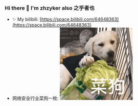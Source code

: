 ### Hi there 👋 I'm zhzyker also 之乎者也 
- ✨ My bilibili: [https://space.bilibili.com/64648363](https://space.bilibili.com/64648363)
- 网络安全行业菜狗一枚:
![image](https://github.com/zhzyker/zhzyker/blob/main/my.gif)

<!--
**zhzyker/zhzyker** is a ✨ _special_ ✨ repository because its `README.md` (this file) appears on your GitHub profile.

Here are some ideas to get you started:

- 🔭 I’m currently working on ...
- 🌱 I’m currently learning ...
- 👯 I’m looking to collaborate on ...
- 🤔 I’m looking for help with ...
- 💬 Ask me about ...
- 📫 How to reach me: ...
- 😄 Pronouns: ...
- ⚡ Fun fact: ...
-->
